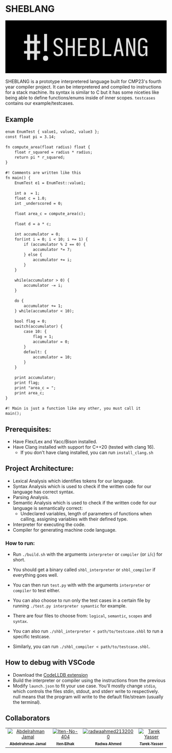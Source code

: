 # SHEBLANG

<div><img src="SHEBLANG.png" style="margin:auto"></div>

SHEBLANG is a prototype interpretered language built for CMP23's fourth year compiler project. It can be interpretered and compiled to instructions for a stack machine. Its syntax is similar to C but it has some niceties like being able to define functions/enums inside of inner scopes. `testcases` contains our example/testcases. 

## Example 
```
enum EnumTest { value1, value2, value3 };
const float pi = 3.14;

fn compute_area(float radius) float {
	float r_squared = radius * radius;
	return pi * r_squared;
}

#! Comments are written like this
fn main() {
	EnumTest e1 = EnumTest::value1;

	int	a  = 1;
	float c = 1.0;
	int _underscored = 0;

	float area_c = compute_area(c);

	float d = a * c;

	int accumulator = 0;
	for(int i = 0; i < 10; i += 1) {
		if (accumulator % 2 == 0) {
			accumulator *= 7;
		} else {
			accumulator += i;
		}
	}

	while(accumulator > 0) {
		accumulator -= i;
	}

	do {
		accumulator += 1;
	} while(accumulator < 10);

	bool flag = 0;
	switch(accumulator) {
		case 10: {
			flag = 1;
			accumulator = 0;
		}
		default: {
			accumulator = 10;
		}
	}

    print accumulator;
    print flag;
    print "area_c = ";
    print area_c;
}

#! Main is just a function like any other, you must call it 
main();
```

## Prerequisites:
- Have Flex/Lex and Yacc/Bison installed.
- Have Clang installed with support for C++20 (tested with clang 16).
  -   If you don't have clang installed, you can run `install_clang.sh`
  
## Project Architecture:
- Lexical Analysis which identifies tokens for our language.
- Syntax Analysis which is used to check if the written code for our language has correct syntax.
- Parsing Analysis.
- Semantic Analysis which is used to check if the written code for our language is semantically correct:
    - Undeclared variables, length of parameters of functions when calling, assigning variables with their defined type.
- Interpreter for executing the code.
- Compiler for generating machine code language.

### How to run:
- Run `./build.sh` with the arguments `interpreter` or `compiler` (or `i`/`c`) for short.
- You should get a binary called `shbl_interpreter` or `shbl_compiler` if everything goes well.

- You can then run `test.py` with with the arguments `interpreter` or `compiler` to test either.
- You can also choose to run only the test cases in a certain file by running `./test.py interpreter symantic` for example.
- There are four files to choose from: `logical`, `semantic`, `scopes` and `syntax`. 
- You can also run `./shbl_interpreter < path/to/testcase.shbl` to run a specific testcase.
- Similarly, you can run `./shbl_compiler < path/to/testcase.shbl`.

## How to debug with VSCode
- Download the [CodeLLDB extension](https://marketplace.visualstudio.com/items?itemName=vadimcn.vscode-lldb)
- Build the interpreter or compiler using the instructions from the previous 
- Modify `launch.json` to fit your use case. You'll mostly change `stdio`, which controls the files stdin, stdout, and stderr write to respectively. null means that the program will write to the default file/stream (usually the terminal).

## Collaborators
<!-- readme: collaborators -start -->
<table>
<tr>
    <td align="center">
        <a href="https://github.com/Hero2323">
            <img src="https://avatars.githubusercontent.com/u/58619697?v=4" width="100;" alt="Abdelrahman Jamal"/>
            <br />
            <sub><b>Abdelrahman Jamal</b></sub>
        </a>
    </td>
    <td align="center">
        <a href="https://github.com/Iten-No-404">
            <img src="https://avatars.githubusercontent.com/u/56697800?v=4" width="100;" alt="Iten-No-404"/>
            <br />
            <sub><b>Iten Elhak</b></sub>
        </a>
    </td>
    <td align="center">
        <a href="https://github.com/radwaahmed2132000">
            <img src="https://avatars.githubusercontent.com/u/56734728?v=4" width="100;" alt="radwaahmed2132000"/>
            <br />
            <sub><b>Radwa Ahmed</b></sub>
        </a>
    </td>
    <td align="center">
        <a href="https://github.com/KnockerPulsar">
            <img src="https://avatars.githubusercontent.com/u/12754772?v=4" width="100;" alt="Tarek Yasser"/>
            <br />
            <sub><b>Tarek Yasser</b></sub>
        </a>
    </td></tr>
</table>
<!-- readme: collaborators -end -->
